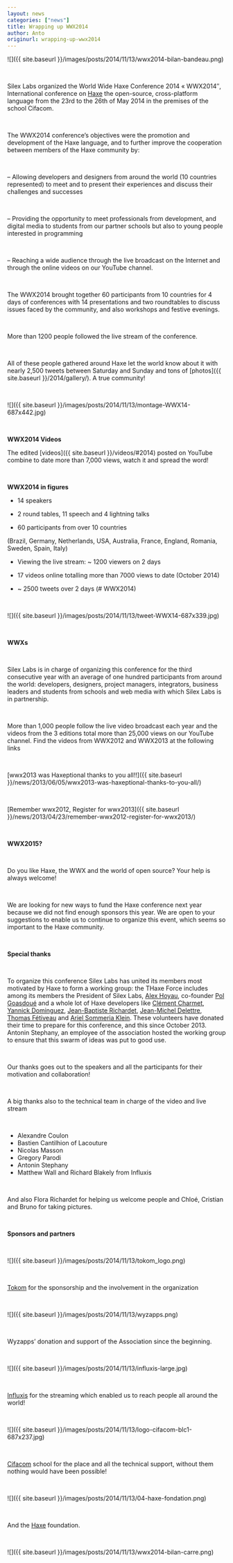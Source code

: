 ```yaml
---
layout: news
categories: ["news"]
title: Wrapping up WWX2014
author: Anto
originurl: wrapping-up-wwx2014
---
```


![]({{ site.baseurl }}/images/posts/2014/11/13/wwx2014-bilan-bandeau.png)

<br />

Silex Labs organized the World Wide Haxe Conference 2014
« WWX2014″, International conference on [Haxe](http://haxe.org/) the open-source,
cross-platform language from the 23rd to the 26th of May 2014
in the premises of the school Cifacom.

<!--more-->

<br />

The WWX2014 conference’s objectives were the promotion and development of the Haxe language, and to further improve the cooperation between members of the Haxe community by:

<br />

– Allowing developers and designers from around the world (10 countries represented) to meet and to present their experiences and discuss their challenges and successes

<br />

– Providing the opportunity to meet professionals from development, and digital media to students from our partner schools but also to young people interested in programming

<br />

– Reaching a wide audience through the live broadcast on the Internet and through the online videos on our YouTube channel.

<br />

The WWX2014 brought together 60 participants from 10 countries for 4 days of conferences with 14 presentations and two roundtables to discuss issues faced by the community, and also workshops and festive evenings.

<br />

More than 1200 people followed the live stream of the conference.

<br />

All of these people gathered around Haxe let the world know
about it with nearly 2,500 tweets between Saturday and Sunday
and tons of [photos]({{ site.baseurl }}/2014/gallery/).
A true community!

<br />

![]({{ site.baseurl }}/images/posts/2014/11/13/montage-WWX14-687x442.jpg)

<br />

__WWX2014 Videos__

The edited [videos]({{ site.baseurl }}/videos/#2014)
posted on YouTube combine to date
more than 7,000 views, watch it and spread the word!

<br />

__WWX2014 in figures__

* 14 speakers

* 2 round tables, 11 speech and 4 lightning talks

* 60 participants from over 10 countries

(Brazil, Germany, Netherlands, USA, Australia, France, England, Romania, Sweden, Spain, Italy)

* Viewing the live stream: ~ 1200 viewers on 2 days

* 17 videos online totalling more than 7000 views to date (October 2014)

* ~ 2500 tweets over 2 days (# WWX2014)

<br />

![]({{ site.baseurl }}/images/posts/2014/11/13/tweet-WWX14-687x339.jpg)

<br />

__WWXs__

<br />

Silex Labs is in charge of organizing this conference for the third consecutive year with an average of one hundred participants from around the world: developers, designers, project managers, integrators, business leaders and students from schools and web media with which Silex Labs is in partnership.

<br />

More than 1,000 people follow the live video broadcast each year and the videos from the 3 editions total more than 25,000 views on our YouTube channel. Find the videos from WWX2012 and WWX2013 at the following links

<br />

[wwx2013 was Haxeptional thanks to you all!!]({{ site.baseurl }}/news/2013/06/05/wwx2013-was-haxeptional-thanks-to-you-all/)

<br />

[Remember wwx2012, Register for wwx2013]({{ site.baseurl }}/news/2013/04/23/remember-wwx2012-register-for-wwx2013/)

<br />

__WWX2015?__

<br />

Do you like Haxe, the WWX and the world of open source? Your help is always welcome!

<br />

We are looking for new ways to fund the Haxe conference next year because we did not find enough sponsors this year. We are open to your suggestions to enable us to continue to organize this event, which seems so important to the Haxe community.

<br />

__Special thanks__

<br />

To organize this conference Silex Labs has united its members
most motivated by Haxe to form a working group:
the THaxe Force includes among its members the President
of Silex Labs, [Alex Hoyau](https://twitter.com/lexoyo), co-founder [Pol Goasdoué](https://twitter.com/superwup) and a
whole lot of Haxe developers like [Clément Charmet](https://twitter.com/clemenchar),
[Yannick Dominguez](https://github.com/yanhick), [Jean-Baptiste Richardet](https://twitter.com/JbIPS), 
[Jean-Michel Delettre](https://twitter.com/flashline_net), [Thomas Fétiveau](https://twitter.com/zab0jad) and 
[Ariel Sommeria Klein](https://twitter.com/arielsom). These volunteers have donated their
time to prepare for this conference, and this since
October 2013. Antonin Stephany, an employee of the
association hosted the working group to ensure that
this swarm of ideas was put to good use.

<br />

Our thanks goes out to the speakers and all the participants for their motivation and collaboration!

<br />

A big thanks also to the technical team in charge of the video and live stream

<br />

* Alexandre Coulon
* Bastien Cantilhion of Lacouture
* Nicolas Masson
* Gregory Parodi
* Antonin Stephany
* Matthew Wall and Richard Blakely from Influxis

<br />

And also Flora Richardet  for helping us welcome people and Chloé, Cristian and Bruno for taking pictures.

<br />

__Sponsors and partners__

<br />

![]({{ site.baseurl }}/images/posts/2014/11/13/tokom_logo.png)

<br />

[Tokom](http://www.tokom.fr/) for the sponsorship and the involvement in the organization

<br />

![]({{ site.baseurl }}/images/posts/2014/11/13/wyzapps.png)

<br />

Wyzapps’ donation and support of the Association since the beginning.

<br />

![]({{ site.baseurl }}/images/posts/2014/11/13/influxis-large.jpg)

<br />

[Influxis](http://influxis.com/) for the streaming which enabled us to reach people all around the world!

<br />

![]({{ site.baseurl }}/images/posts/2014/11/13/logo-cifacom-blc1-687x237.jpg)

<br />

[Cifacom](http://www.cifacom.com/) school for the place and all the technical support, without them nothing would have been possible!

<br />

![]({{ site.baseurl }}/images/posts/2014/11/13/04-haxe-fondation.png)

<br />

And the [Haxe](http://haxe-foundation.org/) foundation.

<br />

![]({{ site.baseurl }}/images/posts/2014/11/13/wwx2014-bilan-carre.png)
